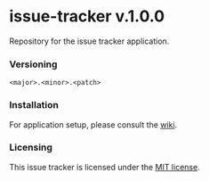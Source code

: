 issue-tracker v.1.0.0
=============

Repository for the issue tracker application.

### Versioning

`<major>.<minor>.<patch>`

### Installation

For application setup, please consult the [wiki](https://github.com/ABucin/issue-tracker/wiki).

### Licensing

This issue tracker is licensed under the [MIT license](http://opensource.org/licenses/MIT).
